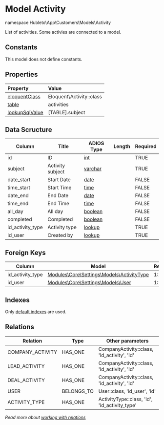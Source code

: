 # Model Activity

namespace Hubleto\App\Customers\Models\Activity

List of activities. Some activies are connected to a model.

## Constants

This model does not define constants.

## Properties

| Property                                                                                 | Value                    |
| :--------------------------------------------------------------------------------------- | :----------------------- |
| [eloquentClass](https://docs.wai.blue/adios-framework/models/properties#eloquentClass)   | Eloquent\Activity::class |
| [table](https://docs.wai.blue/adios-framework/models/properties#table)                   | activities               |
| [lookupSqlValue](https://docs.wai.blue/adios-framework/models/properties#lookupSqlValue) | [TABLE].subject          |

## Data Scructure

| Column           | Title            | ADIOS Type                                                                 | Length | Required |
| ---------------- | ---------------- | -------------------------------------------------------------------------- | ------ | -------- |
| id               | ID               | [int](https://docs.wai.blue/adios-framework/models/attributes#int)         |        | TRUE     |
| subject          | Activity subject | [varchar](https://docs.wai.blue/adios-framework/models/attributes#varchar) |        | TRUE     |
| date_start       | Start Date       | [date](https://docs.wai.blue/adios-framework/models/attributes#date)       |        | FALSE    |
| time_start       | Start Time       | [time](https://docs.wai.blue/adios-framework/models/attributes#time)       |        | FALSE    |
| date_end         | End Date         | [date](https://docs.wai.blue/adios-framework/models/attributes#date)       |        | FALSE    |
| time_end         | End Time         | [time](https://docs.wai.blue/adios-framework/models/attributes#time)       |        | FALSE    |
| all_day          | All day          | [boolean](https://docs.wai.blue/adios-framework/models/attributes#boolean) |        | FALSE    |
| completed        | Completed        | [boolean](https://docs.wai.blue/adios-framework/models/attributes#boolean) |        | FALSE    |
| id_activity_type | Activity type    | [lookup](https://docs.wai.blue/adios-framework/models/attributes#lookup)   |        | TRUE     |
| id_user          | Created by       | [lookup](https://docs.wai.blue/adios-framework/models/attributes#lookup)   |        | TRUE     |

## Foreign Keys

| Column           | Model                                                                            | Relation | OnUpdate | OnDelete |
| ---------------- | -------------------------------------------------------------------------------- | -------- | -------- | -------- |
| id_activity_type | [Modules\Core\Settings\Models\ActivityType](../../settings/models/activity-type) | 1:1      | Cascade  | Restrict |
| id_user          | [Modules\Core\Settings\Models\User](../../settings/models/user)                  | 1:1      | Cascade  | Restrict |

## Indexes

Only [default indexes](https://docs.wai.blue/adios-framework/default-indexes) are used.

## Relations

| Relation         | Type       | Other parameters                              |
| ---------------- | ---------- | --------------------------------------------- |
| COMPANY_ACTIVITY | HAS_ONE    | CompanyActivity::class, 'id_activity', 'id'   |
| LEAD_ACTIVITY    | HAS_ONE    | CompanyActivity::class, 'id_activity', 'id'   |
| DEAL_ACTIVITY    | HAS_ONE    | CompanyActivity::class, 'id_activity', 'id'   |
| USER             | BELONGS_TO | User::class, 'id_user', 'id'                  |
| ACTIVITY_TYPE    | HAS_ONE    | ActivityType::class, 'id', 'id_activity_type' |

_Read more about [working with relations](../../database-relations)_
